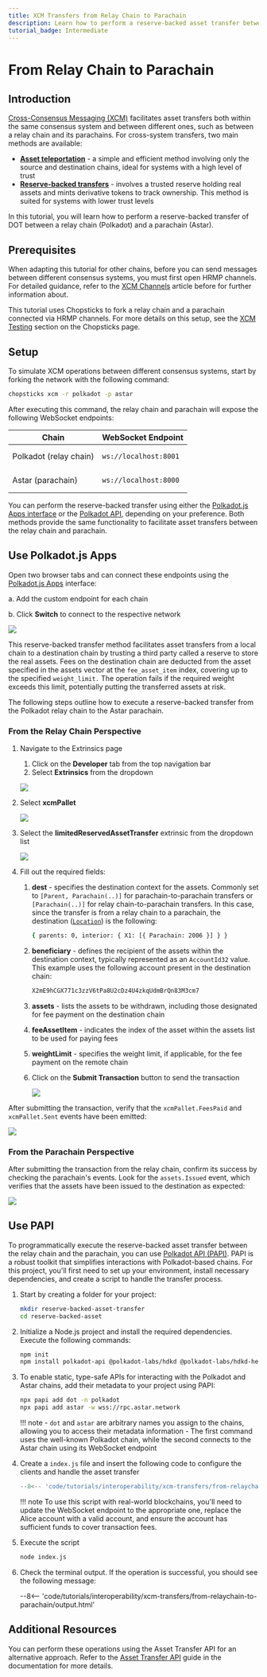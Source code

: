 ```yaml
---
title: XCM Transfers from Relay Chain to Parachain
description: Learn how to perform a reserve-backed asset transfer between a relay chain and a parachain using XCM for cross-chain interoperability.
tutorial_badge: Intermediate
---
```


# From Relay Chain to Parachain

## Introduction

[Cross-Consensus Messaging (XCM)](/develop/interoperability/intro-to-xcm/) facilitates asset transfers both within the same consensus system and between different ones, such as between a relay chain and its parachains. For cross-system transfers, two main methods are available:

- [**Asset teleportation**](https://paritytech.github.io/xcm-docs/journey/transfers/teleports.html) - a simple and efficient method involving only the source and destination chains, ideal for systems with a high level of trust
- [**Reserve-backed transfers**](https://paritytech.github.io/xcm-docs/journey/transfers/reserve.html) - involves a trusted reserve holding real assets and mints derivative tokens to track ownership. This method is suited for systems with lower trust levels

In this tutorial, you will learn how to perform a reserve-backed transfer of DOT between a relay chain (Polkadot) and a parachain (Astar).

## Prerequisites

When adapting this tutorial for other chains, before you can send messages between different consensus systems, you must first open HRMP channels. For detailed guidance, refer to the [XCM Channels](/develop/interoperability/xcm-channels/#xcm-channels) article before for further information about.

This tutorial uses Chopsticks to fork a relay chain and a parachain connected via HRMP channels. For more details on this setup, see the [XCM Testing](/tutorials/polkadot-sdk/testing/fork-live-chains/#xcm-testing) section on the Chopsticks page.

## Setup

To simulate XCM operations between different consensus systems, start by forking the network with the following command:

```bash
chopsticks xcm -r polkadot -p astar
```
After executing this command, the relay chain and parachain will expose the following WebSocket endpoints:

| Chain                  | WebSocket Endpoint                   |
|------------------------|--------------------------------------|
| Polkadot (relay chain) | <pre>```ws://localhost:8001```</pre> |
| Astar (parachain)      | <pre>```ws://localhost:8000```</pre> |

You can perform the reserve-backed transfer using either the [Polkadot.js Apps interface](#using-polkadotjs-apps) or the [Polkadot API](#using-papi), depending on your preference. Both methods provide the same functionality to facilitate asset transfers between the relay chain and parachain.

## Use Polkadot.js Apps

Open two browser tabs and can connect these endpoints using the [Polkadot.js Apps](https://polkadot.js.org/apps/) interface:

a. Add the custom endpoint for each chain

b. Click **Switch** to connect to the respective network

![](/images/tutorials/interoperability/xcm-transfers/from-relaychain-to-parachain/from-relaychain-to-parachain-01.webp)

This reserve-backed transfer method facilitates asset transfers from a local chain to a destination chain by trusting a third party called a reserve to store the real assets. Fees on the destination chain are deducted from the asset specified in the assets vector at the `fee_asset_item` index, covering up to the specified `weight_limit.` The operation fails if the required weight exceeds this limit, potentially putting the transferred assets at risk.

The following steps outline how to execute a reserve-backed transfer from the Polkadot relay chain to the Astar parachain.

### From the Relay Chain Perspective

1. Navigate to the Extrinsics page
    1. Click on the **Developer** tab from the top navigation bar
    2. Select **Extrinsics** from the dropdown

    ![](/images/tutorials/interoperability/xcm-transfers/from-relaychain-to-parachain/from-relaychain-to-parachain-02.webp)

2. Select **xcmPallet**

    ![](/images/tutorials/interoperability/xcm-transfers/from-relaychain-to-parachain/from-relaychain-to-parachain-03.webp)

3. Select the **limitedReservedAssetTransfer** extrinsic from the dropdown list

    ![](/images/tutorials/interoperability/xcm-transfers/from-relaychain-to-parachain/from-relaychain-to-parachain-04.webp)

4. Fill out the required fields:
    1. **dest** - specifies the destination context for the assets. Commonly set to `[Parent, Parachain(..)]` for parachain-to-parachain transfers or `[Parachain(..)]` for relay chain-to-parachain transfers. In this case, since the transfer is from a relay chain to a parachain, the destination ([`Location`](https://paritytech.github.io/xcm-docs/fundamentals/multilocation/index.html)) is the following:

        ```bash
        { parents: 0, interior: { X1: [{ Parachain: 2006 }] } }
        ```

    3. **beneficiary** - defines the recipient of the assets within the destination context, typically represented as an `AccountId32` value. This example uses the following account present in the destination chain:


        ```bash
        X2mE9hCGX771c3zzV6tPa8U2cDz4U4zkqUdmBrQn83M3cm7
        ```

    4. **assets** - lists the assets to be withdrawn, including those designated for fee payment on the destination chain
    5. **feeAssetItem** - indicates the index of the asset within the assets list to be used for paying fees
    6. **weightLimit** - specifies the weight limit, if applicable, for the fee payment on the remote chain
    7. Click on the **Submit Transaction** button to send the transaction

        ![](/images/tutorials/interoperability/xcm-transfers/from-relaychain-to-parachain/from-relaychain-to-parachain-05.webp)

After submitting the transaction, verify that the `xcmPallet.FeesPaid` and `xcmPallet.Sent` events have been emitted:

![](/images/tutorials/interoperability/xcm-transfers/from-relaychain-to-parachain/from-relaychain-to-parachain-06.webp)

### From the Parachain Perspective

After submitting the transaction from the relay chain, confirm its success by checking the parachain's events. Look for the `assets.Issued` event, which verifies that the assets have been issued to the destination as expected:

![](/images/tutorials/interoperability/xcm-transfers/from-relaychain-to-parachain/from-relaychain-to-parachain-07.webp)

## Use PAPI

To programmatically execute the reserve-backed asset transfer between the relay chain and the parachain, you can use [Polkadot API (PAPI)](/develop/toolkit/api-libraries/papi/). PAPI is a robust toolkit that simplifies interactions with Polkadot-based chains. For this project, you'll first need to set up your environment, install necessary dependencies, and create a script to handle the transfer process.

1. Start by creating a folder for your project:

   ```bash
   mkdir reserve-backed-asset-transfer
   cd reserve-backed-asset
   ```

2. Initialize a Node.js project and install the required dependencies. Execute the following commands:

    ```bash
    npm init
    npm install polkadot-api @polkadot-labs/hdkd @polkadot-labs/hdkd-helpers
    ```

3. To enable static, type-safe APIs for interacting with the Polkadot and Astar chains, add their metadata to your project using PAPI:

    ```bash
    npx papi add dot -n polkadot
    npx papi add astar -w wss://rpc.astar.network
    ```

    !!! note 
        - `dot` and `astar` are arbitrary names you assign to the chains, allowing you to access their metadata information
        - The first command uses the well-known Polkadot chain, while the second connects to the Astar chain using its WebSocket endpoint

4. Create a `index.js` file and insert the following code to configure the clients and handle the asset transfer

    ```js
    --8<-- 'code/tutorials/interoperability/xcm-transfers/from-relaychain-to-parachain/reserve-backed-transfer.js'
    ```

    !!! note
        To use this script with real-world blockchains, you'll need to update the WebSocket endpoint to the appropriate one, replace the Alice account with a valid account, and ensure the account has sufficient funds to cover transaction fees.

4. Execute the script 

    ```bash 
    node index.js
    ```

5. Check the terminal output. If the operation is successful, you should see the following message:

    --8<-- 'code/tutorials/interoperability/xcm-transfers/from-relaychain-to-parachain/output.html'

## Additional Resources

You can perform these operations using the Asset Transfer API for an alternative approach. Refer to the [Asset Transfer API](/develop/toolkit/interoperability/asset-transfer-api/) guide in the documentation for more details.